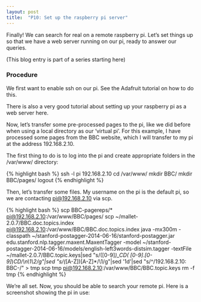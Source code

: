 ```yaml
---
layout: post
title:  "P10: Set up the raspberry pi server"
---
```


Finally! We can search for real on a remote raspberry pi. Let’s set things up so that we have a web server running on our pi, ready to answer our queries.

(This blog entry is part of a series starting here)

### Procedure

We first want to enable ssh on our pi. See the Adafruit tutorial on how to do this.

There is also a very good tutorial about setting up your raspberry pi as a web server here.

Now, let’s transfer some pre-processed pages to the pi, like we did before when using a local directory as our ‘virtual pi’. For this example, I have processed some pages from the BBC website, which I will transfer to my pi at the address 192.168.2.10.

The first thing to do is to log into the pi and create appropriate folders in the /var/www/ directory:

{% highlight bash %}
ssh -l pi 192.168.2.10
cd /var/www/
mkdir BBC/
mkdir BBC/pages/
logout
{% endhighlight %}

Then, let’s transfer some files. My username on the pi is the default pi, so we are contacting pi@192.168.2.10 via scp.

{% highlight bash %}
scp BBC-pagereps/* pi@192.168.2.10:/var/www/BBC/pages/
scp ~/mallet-2.0.7/BBC.doc.topics.index pi@192.168.2.10:/var/www/BBC/BBC.doc.topics.index
java -mx300m -classpath ~/stanford-postagger-2014-06-16/stanford-postagger.jar edu.stanford.nlp.tagger.maxent.MaxentTagger -model ~/stanford-postagger-2014-06-16/models/english-left3words-distsim.tagger -textFile ~/mallet-2.0.7/BBC.topic.keys|sed "s/\([0-9]*\)_CD\( [0-9]*\.*[0-9]*\)_CD/\n\1\2/g"|sed "s/\(_[A-Z]\)[A-Z]*/\1/g"|sed '1d'|sed "s/^/192\.168\.2\.10: BBC-/" > tmp
scp tmp pi@192.168.2.10:/var/www/BBC/BBC.topic.keys
rm -f tmp
{% endhighlight %}

We’re all set. Now, you should be able to search your remote pi. Here is a screenshot showing the pi in use:
